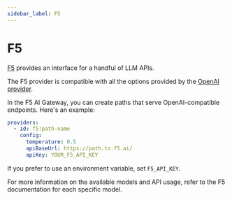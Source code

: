 ```yaml
---
sidebar_label: F5
---
```


# F5

[F5](https://f5.ai/) provides an interface for a handful of LLM APIs.

The F5 provider is compatible with all the options provided by the [OpenAI provider](/docs/providers/openai/).

In the F5 AI Gateway, you can create paths that serve OpenAI-compatible endpoints. Here's an example:

```yaml
providers:
  - id: f5:path-name
    config:
      temperature: 0.5
      apiBaseUrl: https://path.to.f5.ai/
      apiKey: YOUR_F5_API_KEY
```

If you prefer to use an environment variable, set `F5_API_KEY`.

For more information on the available models and API usage, refer to the F5 documentation for each specific model.

